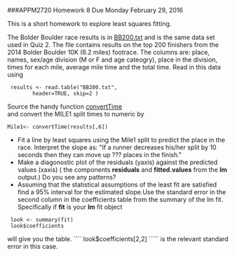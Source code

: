 ###APPM2720 Homework 8
Due Monday February 29, 2016

This is a short homework to explore least squares fitting.

The Bolder Boulder  race results is in [BB200.txt](http://www.image.ucar.edu/~nychka/Temp/APPM2720/Quiz2/BB200.txt) and is the same data set used in Quiz 2.
The file contains results on the top 200 finishers from the 2014 Bolder Boulder 10K (6.2 miles) footrace. The columns are: place, names, sex/age division (M or F and age cateogry), place in the division, times for each mile, average mile time and the total time. Read in this data using 

````
 results <- read.table("BB200.txt", 
        header=TRUE, skip=2 )
````
Source the handy function  [convertTime](http://www.image.ucar.edu/~nychka/Temp/APPM2720/Quiz2/Quiz2.R)        
and convert the MILE1 split times to numeric by 

````Mile1<- convertTime(results[,6]) ````

- Fit a line by least squares using the Mile1  split    to predict the place in the race. Interpret the slope as: "If a runner decreases his/her split by 10 seconds then they can move up ??? places in the finish."
- Make a diagonostic plot of the residuals (yaxis)  against the predicted values (xaxis) ( the components **residuals** and **fitted.values** from  the **lm** output.) Do you see any patterns?
- Assuming that the  statistical assumptions of the least fit are satisfied find a 95% interval for the estimated slope.Use the standard error in the second column in the coefficients table from the summary of the lm fit. 
Specifically if **fit** is your **lm** fit object
  
````
 look <- summary(fit)
 look$coefficients 
```` 
will give you the table. 
```` look$coefficients[2,2] ````` is the relevant standard error in this case.  
 